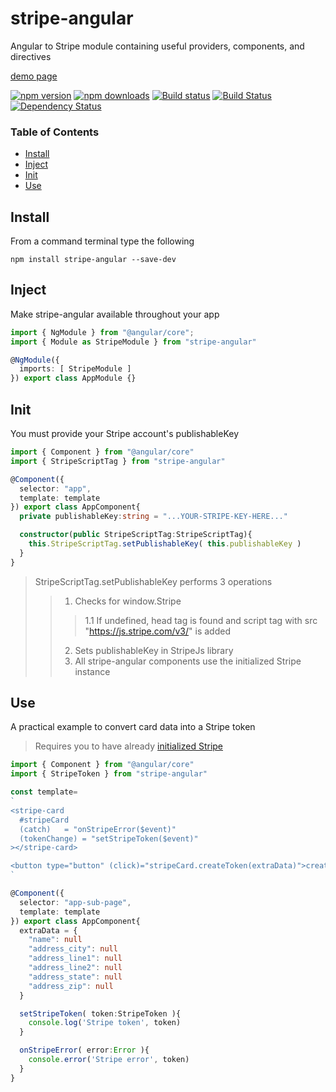 # stripe-angular
Angular to Stripe module containing useful providers, components, and directives

[demo page](https://ackerapple.github.io/stripe-angular)

[![npm version](https://badge.fury.io/js/stripe-angular.svg)](http://badge.fury.io/js/stripe-angular)
[![npm downloads](https://img.shields.io/npm/dm/stripe-angular.svg)](https://npmjs.org/stripe-angular)
[![Build status](https://ci.appveyor.com/api/projects/status/sq815bogrtky29b8/branch/development?svg=true)](https://ci.appveyor.com/project/AckerApple/stripe-angular/branch/development)
[![Build Status](https://travis-ci.org/AckerApple/stripe-angular.svg?branch=development)](https://travis-ci.org/AckerApple/stripe-angular)
[![Dependency Status](https://david-dm.org/ackerapple/stripe-angular.svg)](https://david-dm.org/ackerapple/stripe-angular)

### Table of Contents

- [Install](#install)
- [Inject](#inject)
- [Init](#init)
- [Use](#use)

## Install
From a command terminal type the following
```
npm install stripe-angular --save-dev
```

## Inject
Make stripe-angular available throughout your app

```typescript
import { NgModule } from "@angular/core";
import { Module as StripeModule } from "stripe-angular"

@NgModule({
  imports: [ StripeModule ]
}) export class AppModule {}
```

## Init
You must provide your Stripe account's publishableKey

```typescript
import { Component } from "@angular/core"
import { StripeScriptTag } from "stripe-angular"

@Component({
  selector: "app",
  template: template
}) export class AppComponent{
  private publishableKey:string = "...YOUR-STRIPE-KEY-HERE..."

  constructor(public StripeScriptTag:StripeScriptTag){
    this.StripeScriptTag.setPublishableKey( this.publishableKey )
  }
}
```

> StripeScriptTag.setPublishableKey performs 3 operations
>> 1. Checks for window.Stripe
>>> 1.1 If undefined, head tag is found and script tag with src "https://js.stripe.com/v3/" is added
>> 2. Sets publishableKey in StripeJs library
>> 3. All stripe-angular components use the initialized Stripe instance


## Use
A practical example to convert card data into a Stripe token

> Requires you to have already [initialized Stripe](#init)

```typescript
import { Component } from "@angular/core"
import { StripeToken } from "stripe-angular"

const template=
`
<stripe-card
  #stripeCard
  (catch)   = "onStripeError($event)"
  (tokenChange) = "setStripeToken($event)"
></stripe-card>

<button type="button" (click)="stripeCard.createToken(extraData)">createToken</button>
`

@Component({
  selector: "app-sub-page",
  template: template
}) export class AppComponent{
  extraData = {
    "name": null
    "address_city": null
    "address_line1": null
    "address_line2": null
    "address_state": null
    "address_zip": null
  }

  setStripeToken( token:StripeToken ){
    console.log('Stripe token', token)
  }

  onStripeError( error:Error ){
    console.error('Stripe error', token)
  }
}
```